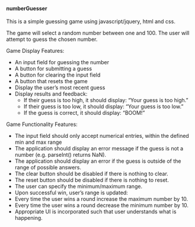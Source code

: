#### numberGuesser

This is a simple guessing game using javascript/jquery, html and css.

The game will select a random number between one and 100.  The user will attempt to guess the chosen number.

Game Display Features:
 - An input field for guessing the number
 - A button for submitting a guess
 - A button for clearing the input field
 - A button that resets the game
 - Display the user’s most recent guess
 - Display results and feedback:
   - If their guess is too high, it should display: “Your guess is too high.”
   - If their guess is too low, it should display: “Your guess is too low.”
   - If the guess is correct, it should display: “BOOM!”

Game Functionality Features:
 - The input field should only accept numerical entries, within the defined min and max range
 - The application should display an error message if the guess is not a number (e.g. parseInt() returns NaN).
 - The application should display an error if the guess is outside of the range of possible answers.
 - The clear button should be disabled if there is nothing to clear.
 - The reset button should be disabled if there is nothing to reset.
 - The user can specify the minimum/maximum range.
 - Upon successful win, user’s range is updated:
 - Every time the user wins a round increase the maximum number by 10.
 - Every time the user wins a round decrease the minimum number by 10.
 - Appropriate UI is incorporated such that user understands what is happening.
